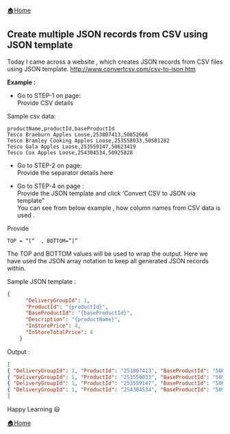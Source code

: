 [:house:Home](https://github.com/debbiswal/Articles)  

## Create multiple JSON records from CSV using JSON template  

Today I came across a website , which creates JSON records from CSV files using JSON template.
http://www.convertcsv.com/csv-to-json.htm

**Example :**

* Go to STEP-1  on page:  
Provide CSV details

Sample csv data:  
```csv
productName,productId,baseProductId
Tesco Braeburn Apples Loose,253807413,50852666
Tesco Bramley Cooking Apples Loose,253558033,50501282
Tesco Gala Apples Loose,253559147,50623419
Tesco Cox Apples Loose,254304534,50925828
```  

* Go to STEP-2  on page:  
Provide the separator details here  

* Go to STEP-4 on page :  
Provide the JSON template and click ‘Convert CSV to JSON via template”  
You can see from below example  , how column names from CSV data is used .  

Provide 
``` 
TOP = “[“  , BOTTOM=”]”
```  

The TOP and BOTTOM values will be used to wrap the output. Here we have used the JSON array notation to keep all generated JSON records within.  

Sample JSON template  :  
```json
{
      "DeliveryGroupId": 1,
      "ProductId": "{productId}",
      "BaseProductId": "{baseProductId}",
      "Description": "{productName}",
      "InStorePrice": 4,
      "InStoreTotalPrice": 4      
    }
```  

Output :  
```json
[
{ "DeliveryGroupId": 1, "ProductId": "253807413", "BaseProductId": "50852666",  "Description": " Tesco Braeburn Apples Loose ", "InStorePrice": 4, "InStoreTotalPrice": 4  },
{ "DeliveryGroupId": 1, "ProductId": "253558033", "BaseProductId": "50501282",  "Description": " Tesco Bramley Cooking Apples Loose ", "InStorePrice": 4, "InStoreTotalPrice": 4  },
{ "DeliveryGroupId": 1, "ProductId": "253559147", "BaseProductId": "50623419",  "Description": " Tesco Gala Apples Loose ", "InStorePrice": 4, "InStoreTotalPrice": 4  },
{ "DeliveryGroupId": 1, "ProductId": "254304534", "BaseProductId": "50925828",  "Description": " Tesco Cox Apples Loose ", "InStorePrice": 4, "InStoreTotalPrice": 4  }
]
```  

Happy Learning :smiley:  

[:house:Home](https://github.com/debbiswal/Articles)
